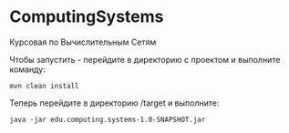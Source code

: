 ComputingSystems
================

Курсовая по Вычислительным Сетям

Чтобы запустить - перейдите в директорию с проектом и выполните команду:

```
mvn clean install
```

Теперь перейдите в директорию /target и выполните:

```
java -jar edu.computing.systems-1.0-SNAPSHOT.jar
```
